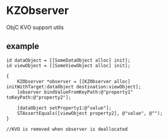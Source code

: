 KZObserver
==========

ObjC KVO support utils


example
----------

```objc
id dataObject = [[SomeDataObject alloc] init];
id viewObject = [[SomeViewObject alloc] init];

{
    KZObserver *observer = [[KZObserver alloc] initWithTarget:dataObject destination:viewObject];
    [observer bindValueFromKeyPath:@"property1" toKeyPath:@"property2"];
    
    [dataObject setProperty1:@"value"];
    STAssertEquals([viewObject property2], @"value", @"");
}

//KVO is removed when observer is deallocated
```